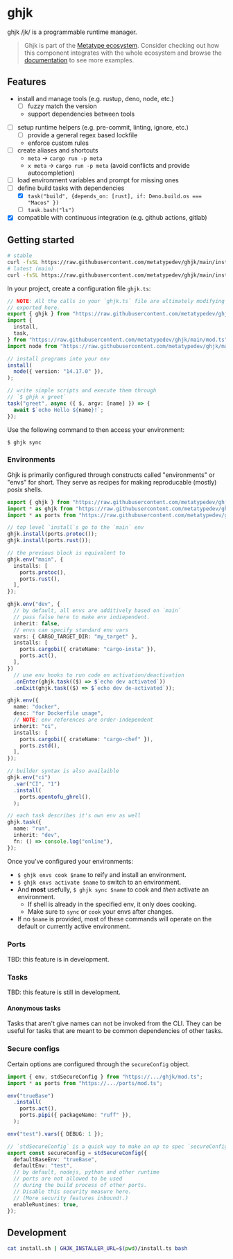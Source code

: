 # ghjk

ghjk /jk/ is a programmable runtime manager.

> Ghjk is part of the
> [Metatype ecosystem](https://github.com/metatypedev/metatype). Consider
> checking out how this component integrates with the whole ecosystem and browse
> the
> [documentation](https://metatype.dev?utm_source=github&utm_medium=readme&utm_campaign=ghjk)
> to see more examples.

## Features

- install and manage tools (e.g. rustup, deno, node, etc.)
  - [ ] fuzzy match the version
  - support dependencies between tools
- [ ] setup runtime helpers (e.g. pre-commit, linting, ignore, etc.)
  - [ ] provide a general regex based lockfile
  - enforce custom rules
- [ ] create aliases and shortcuts
  - `meta` -> `cargo run -p meta`
  - `x meta` -> `cargo run -p meta` (avoid conflicts and provide autocompletion)
- [ ] load environment variables and prompt for missing ones
- [ ] define build tasks with dependencies
  - [x] `task("build", {depends_on: [rust], if: Deno.build.os === "Macos" })`
  - [ ] `task.bash("ls")`
- [x] compatible with continuous integration (e.g. github actions, gitlab)

## Getting started

```bash
# stable
curl -fsSL https://raw.githubusercontent.com/metatypedev/ghjk/main/install.sh | bash
# latest (main)
curl -fsSL https://raw.githubusercontent.com/metatypedev/ghjk/main/install.sh | GHJK_VERSION=main bash
```

In your project, create a configuration file `ghjk.ts`:

```ts
// NOTE: All the calls in your `ghjk.ts` file are ultimately modifying the ghjk object
// exported here.
export { ghjk } from "https://raw.githubusercontent.com/metatypedev/ghjk/main/mod.ts";
import {
  install,
  task,
} from "https://raw.githubusercontent.com/metatypedev/ghjk/main/mod.ts";
import node from "https://raw.githubusercontent.com/metatypedev/ghjk/main/ports/node.ts";

// install programs into your env
install(
  node({ version: "14.17.0" }),
);

// write simple scripts and execute them through
// `$ ghjk x greet`
task("greet", async ({ $, argv: [name] }) => {
  await $`echo Hello ${name}!`;
});
```

Use the following command to then access your environment:

```shell
$ ghjk sync
```

### Environments

Ghjk is primarily configured through constructs called "environments" or "envs"
for short. They serve as recipes for making reproducable (mostly) posix shells.

```ts
export { ghjk } from "https://raw.githubusercontent.com/metatypedev/ghjk/mod.ts";
import * as ghjk from "https://raw.githubusercontent.com/metatypedev/ghjk/mod.ts";
import * as ports from "https://raw.githubusercontent.com/metatypedev/ghjk/ports/mod.ts";

// top level `install`s go to the `main` env
ghjk.install(ports.protoc());
ghjk.install(ports.rust());

// the previous block is equivalent to
ghjk.env("main", {
  installs: [
    ports.protoc(),
    ports.rust(),
  ],
});

ghjk.env("dev", {
  // by default, all envs are additively based on `main`
  // pass false here to make env indiependent.
  inherit: false,
  // envs can specify standard env vars
  vars: { CARGO_TARGET_DIR: "my_target" },
  installs: [
    ports.cargobi({ crateName: "cargo-insta" }),
    ports.act(),
  ],
})
  // use env hooks to run code on activation/deactivation
  .onEnter(ghjk.task(($) => $`echo dev activated`))
  .onExit(ghjk.task(($) => $`echo dev de-activated`));

ghjk.env({
  name: "docker",
  desc: "for Dockerfile usage",
  // NOTE: env references are order-independent
  inherit: "ci",
  installs: [
    ports.cargobi({ crateName: "cargo-chef" }),
    ports.zstd(),
  ],
});

// builder syntax is also availaible
ghjk.env("ci")
  .var("CI", "1")
  .install(
    ports.opentofu_ghrel(),
  );

// each task describes it's own env as well
ghjk.task({
  name: "run",
  inherit: "dev",
  fn: () => console.log("online"),
});
```

Once you've configured your environments:

- `$ ghjk envs cook $name` to reify and install an environment.
- `$ ghjk envs activate $name` to switch to an environment.
- And **most** usefully, `$ ghjk sync $name` to cook and _then_ activate an
  environment.
  - If shell is already in the specified env, it only does cooking.
  - Make sure to `sync` or `cook` your envs after changes.
- If no `$name` is provided, most of these commands will operate on the default
  or currently active environment.

### Ports

TBD: this feature is in development.

### Tasks

TBD: this feature is still in development.

#### Anonymous tasks

Tasks that aren't give names can not be invoked from the CLI. They can be useful
for tasks that are meant to be common dependencies of other tasks.

### Secure configs

Certain options are configured through the `secureConfig` object.

```ts
import { env, stdSecureConfig } from "https://.../ghjk/mod.ts";
import * as ports from "https://.../ports/mod.ts";

env("trueBase")
  .install(
    ports.act(),
    ports.pipi({ packageName: "ruff" }),
  );

env("test").vars({ DEBUG: 1 });

// `stdSecureConfig` is a quick way to make an up to spec `secureConfig`.
export const secureConfig = stdSecureConfig({
  defaultBaseEnv: "trueBase",
  defaultEnv: "test",
  // by default, nodejs, python and other runtime
  // ports are not allowed to be used
  // during the build process of other ports.
  // Disable this security measure here.
  // (More security features inbound!.)
  enableRuntimes: true,
});
```

## Development

```bash
cat install.sh | GHJK_INSTALLER_URL=$(pwd)/install.ts bash
```
